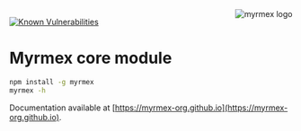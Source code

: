 <img align="right" alt="myrmex logo" src="https://raw.githubusercontent.com/myrmex-org/myrmex/master/images/myrmex.png" />

[![Known Vulnerabilities](https://snyk.io/test/npm/@myrmex/core/badge.svg)](https://snyk.io/test/npm/@myrmex/core)

# Myrmex core module

```bash
npm install -g myrmex
myrmex -h
```

Documentation available at [https://myrmex-org.github.io](https://myrmex-org.github.io).
